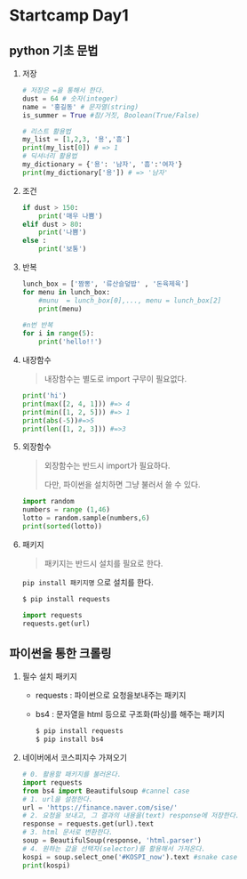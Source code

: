 # Startcamp Day1

## python 기초 문법

1. 저장 

   ```python
   # 저장은 =을 통해서 한다.
   dust = 64 # 숫자(integer)
   name = '홍길동' # 문자열(string)
   is_summer = True #참/거짓, Boolean(True/False)
   ```

   ```python
   # 리스트 활용법
   my_list = [1,2,3, '용','흠']
   print(my_list[0]) # => 1
   # 딕셔너리 활용법
   my_dictionary = {'용': '남자', '흠':'여자'}
   print(my_dictionary['용']) # => '남자'
   ```

   

   

2. 조건

   ```python
   if dust > 150:
       print('매우 나쁨')
   elif dust > 80:
       print('나쁨')
   else :
       print('보통')
   ```

   

3. 반복

   ```python
   lunch_box = ['짬뽕', '류산슬덮밥' , '돈육제육']
   for menu in lunch_box:
       #munu  = lunch_box[0],..., menu = lunch_box[2]
       print(menu)
       
   #n번 반복
   for i in range(5):
       print('hello!!')
   ```

4. 내장함수

   > 내장함수는 별도로 import 구무이 필요없다.

   ```python
   print('hi')
   print(max([2, 4, 1])) #=> 4
   print(min([1, 2, 5])) #=> 1
   print(abs(-5))#=>5
   print(len([1, 2, 3])) #=>3
   ```

5. 외장함수

   > 외장함수는 반드시 import가 필요하다.
   >
   > 다만, 파이썬을 설치하면 그냥 불러서 쓸 수 있다. 

   ```python
   import random
   numbers = range (1,46)
   lotto = random.sample(numbers,6)
   print(sorted(lotto))
   ```

6. 패키지

   > 패키지는 반드시 설치를 필요로 한다.

   `pip install 패키지명` 으로 설치를 한다.

   ```bash
   $ pip install requests
   ```

   

   ```python
   import requests
   requests.get(url)
   ```



## 파이썬을 통한 크롤링

1. 필수 설치 패키지

   * requests : 파이썬으로 요청을보내주는 패키지

   * bs4 : 문자열을 html 등으로 구조화(파싱)를 해주는 패키지

     ```bash
     $ pip install requests
     $ pip install bs4
     ```

2. 네이버에서 코스피지수 가져오기 

   ```python
   # 0. 활용할 패키지를 불러온다.
   import requests
   from bs4 import Beautifulsoup #cannel case
   # 1. url을 설정한다.
   url = 'https://finance.naver.com/sise/'
   # 2. 요청을 보내고, 그 결과의 내용을(text) response에 저장한다.
   response = requests.get(url).text 
   # 3. html 문서로 변환한다.
   soup = BeautifulSoup(response, 'html.parser')
   # 4. 원하는 값을 선택자(selector)를 활용해서 가져온다.
   kospi = soup.select_one('#KOSPI_now').text #snake case
   print(kospi)
   
   ```

   